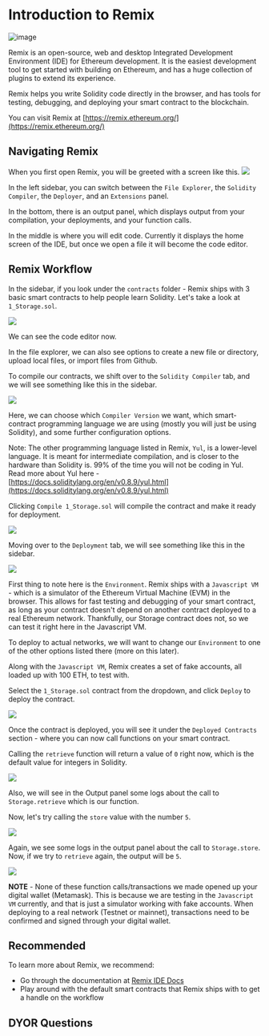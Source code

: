 # Introduction to Remix

![image](https://user-images.githubusercontent.com/16539849/173646901-81144afc-36aa-418c-be7f-70477b627ced.png)

Remix is an open-source, web and desktop Integrated Development Environment (IDE) for Ethereum development. It is the easiest development tool to get started with building on Ethereum, and has a huge collection of plugins to extend its experience.

<Quiz questionId="512d993c-ecb0-4ecd-b077-8f7eec505bec" />

Remix helps you write Solidity code directly in the browser, and has tools for testing, debugging, and deploying your smart contract to the blockchain.

You can visit Remix at [https://remix.ethereum.org/](https://remix.ethereum.org/)

<Quiz questionId="1cbd33c7-d0ae-445e-b70b-0888666e2a9d" />

## Navigating Remix

When you first open Remix, you will be greeted with a screen like this.
![](https://i.imgur.com/4RqBi40.png)

In the left sidebar, you can switch between the `File Explorer`, the `Solidity Compiler`, the `Deployer`, and an `Extensions` panel.

In the bottom, there is an output panel, which displays output from your compilation, your deployments, and your function calls.

In the middle is where you will edit code. Currently it displays the home screen of the IDE, but once we open a file it will become the code editor.

## Remix Workflow

In the sidebar, if you look under the `contracts` folder - Remix ships with 3 basic smart contracts to help people learn Solidity. Let's take a look at `1_Storage.sol`.

![](https://i.imgur.com/OdGQABf.png)

We can see the code editor now.

In the file explorer, we can also see options to create a new file or directory, upload local files, or import files from Github.

To compile our contracts, we shift over to the `Solidity Compiler` tab, and we will see something like this in the sidebar.

![](https://i.imgur.com/kr0a26J.png)

Here, we can choose which `Compiler Version` we want, which smart-contract programming language we are using (mostly you will just be using Solidity), and some further configuration options.

Note: The other programming language listed in Remix, `Yul`, is a lower-level language. It is meant for intermediate compilation, and is closer to the hardware than Solidity is. 99% of the time you will not be coding in Yul. Read more about Yul here - [https://docs.soliditylang.org/en/v0.8.9/yul.html](https://docs.soliditylang.org/en/v0.8.9/yul.html)

Clicking `Compile 1_Storage.sol` will compile the contract and make it ready for deployment.

![](https://i.imgur.com/KieTxyw.png)

Moving over to the `Deployment` tab, we will see something like this in the sidebar.

![](https://i.imgur.com/NzlQ3kM.png)

<Quiz questionId="be553003-ef98-4517-88ac-1cea9c4a4008" />

First thing to note here is the `Environment`. Remix ships with a `Javascript VM` - which is a simulator of the Ethereum Virtual Machine (EVM) in the browser. This allows for fast testing and debugging of your smart contract, as long as your contract doesn't depend on another contract deployed to a real Ethereum network. Thankfully, our Storage contract does not, so we can test it right here in the Javascript VM.

To deploy to actual networks, we will want to change our `Environment` to one of the other options listed there (more on this later).

<Quiz questionId="b4e0f228-abc7-4384-ba92-2839fe77ed11" />

Along with the `Javascript VM`, Remix creates a set of fake accounts, all loaded up with 100 ETH, to test with.

Select the `1_Storage.sol` contract from the dropdown, and click `Deploy` to deploy the contract.

![](https://i.imgur.com/mjfULEw.png)

Once the contract is deployed, you will see it under the `Deployed Contracts` section - where you can now call functions on your smart contract.

Calling the `retrieve` function will return a value of `0` right now, which is the default value for integers in Solidity.

![](https://i.imgur.com/B0tBUt0.png)

Also, we will see in the Output panel some logs about the call to `Storage.retrieve` which is our function.

Now, let's try calling the `store` value with the number `5`.

![](https://i.imgur.com/m3BwJCc.png)

Again, we see some logs in the output panel about the call to `Storage.store`. Now, if we try to `retrieve` again, the output will be `5`.

![](https://i.imgur.com/8PdOvHf.png)

**NOTE** - None of these function calls/transactions we made opened up your digital wallet (Metamask). This is because we are testing in the `Javascript VM` currently, and that is just a simulator working with fake accounts. When deploying to a real network (Testnet or mainnet), transactions need to be confirmed and signed through your digital wallet.

## Recommended

To learn more about Remix, we recommend:

- Go through the documentation at [Remix IDE Docs](https://remix-ide.readthedocs.io/en/latest/)
- Play around with the default smart contracts that Remix ships with to get a handle on the workflow

## DYOR Questions

<Quiz questionId="1f9f5213-43dc-4e2b-9daa-64dec004af6e" />
<Quiz questionId="a8f3391a-00f5-4632-a25d-2515bd9523b2" />
<Quiz questionId="c0cb59fd-60df-404b-a052-6b7d360da2b4" />

<SubmitQuiz />

